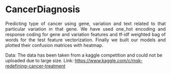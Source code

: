 # CancerDiagnosis

<p align="justify">
Predicting type of cancer using gene, variation and text related to that particular variation in that gene. We have used one_hot encoding and response coding for gene and 
variation features and tf-idf weighted bag of words for the test feature vectorization. Finally we built our models and plotted their confusion matrices with heatmap. 
</p>

Data: The data has been taken from a kaggle competition and could not be uploaded due to large size.
Link: https://www.kaggle.com/c/msk-redefining-cancer-treatment
